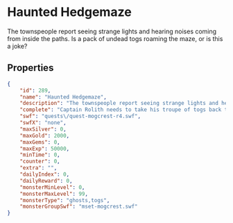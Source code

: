 # Haunted Hedgemaze

The townspeople report seeing strange lights and hearing noises coming from inside the paths.  Is a pack of undead togs roaming the maze,  or is this a joke?

## Properties

```json
{
    "id": 289,
    "name": "Haunted Hedgemaze",
    "description": "The townspeople report seeing strange lights and hearing noises coming from inside the paths.  Is a pack of undead togs roaming the maze,  or is this a joke?",
    "complete": "Captain Rolith needs to take his troupe of togs back to the Labyrinth and leave the poor people of Amityvale in peace.  And give them back their sheets!",
    "swf": "quests\/quest-mogcrest-r4.swf",
    "swfX": "none",
    "maxSilver": 0,
    "maxGold": 2000,
    "maxGems": 0,
    "maxExp": 50000,
    "minTime": 0,
    "counter": 0,
    "extra": "",
    "dailyIndex": 0,
    "dailyReward": 0,
    "monsterMinLevel": 0,
    "monsterMaxLevel": 99,
    "monsterType": "ghosts,togs",
    "monsterGroupSwf": "mset-mogcrest.swf"
}
```

